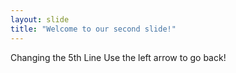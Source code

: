 ```yaml
---
layout: slide
title: "Welcome to our second slide!"
---
```

Changing the 5th Line
Use the left arrow to go back!
